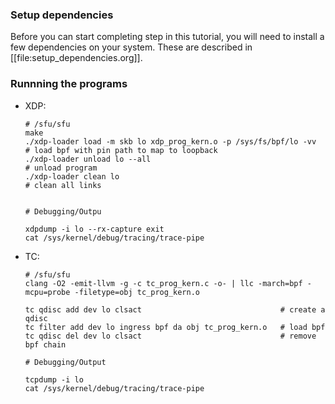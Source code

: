 
### Setup dependencies

Before you can start completing step in this tutorial, you will need to
install a few dependencies on your system. These are described in
[[file:setup_dependencies.org]].
### Runnning the programs

 - XDP:
    ```
    # /sfu/sfu
    make
    ./xdp-loader load -m skb lo xdp_prog_kern.o -p /sys/fs/bpf/lo -vv   # load bpf with pin path to map to loopback
    ./xdp-loader unload lo --all                                        # unload program
    ./xdp-loader clean lo                                               # clean all links


    # Debugging/Outpu

    xdpdump -i lo --rx-capture exit
    cat /sys/kernel/debug/tracing/trace-pipe

    ```
 - TC:
    ```
    # /sfu/sfu
    clang -O2 -emit-llvm -g -c tc_prog_kern.c -o- | llc -march=bpf -mcpu=probe -filetype=obj tc_prog_kern.o

    tc qdisc add dev lo clsact                               # create a qdisc
    tc filter add dev lo ingress bpf da obj tc_prog_kern.o   # load bpf 
    tc qdisc del dev lo clsact                               # remove bpf chain

    # Debugging/Output

    tcpdump -i lo 
    cat /sys/kernel/debug/tracing/trace-pipe

    ```
